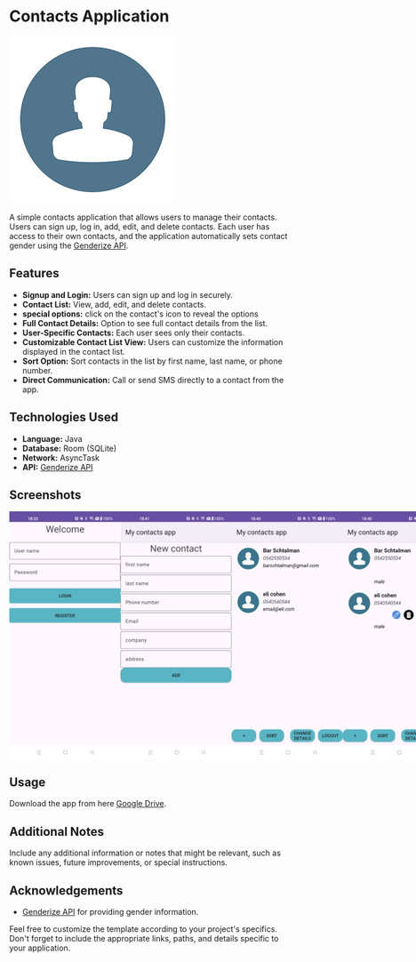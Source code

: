 # Contacts Application

![App Screenshot](https://github.com/bar-schtalman/Contacts/blob/54c70c570a55fd1ac564983e47feb17b0edc9620/app/src/main/res/drawable/contact.png)

A simple contacts application that allows users to manage their contacts. Users can sign up, log in, add, edit, and delete contacts. Each user has access to their own contacts, and the application automatically sets contact gender using the [Genderize API](https://api.genderize.io/?name=luc).

## Features

- **Signup and Login:** Users can sign up and log in securely.
- **Contact List:** View, add, edit, and delete contacts.
- **special options:** click on the contact's icon to reveal the options
- **Full Contact Details:** Option to see full contact details from the list.
- **User-Specific Contacts:** Each user sees only their contacts.
- **Customizable Contact List View:** Users can customize the information displayed in the contact list.
- **Sort Option:** Sort contacts in the list by first name, last name, or phone number.
- **Direct Communication:** Call or send SMS directly to a contact from the app.

## Technologies Used

- **Language:** Java
- **Database:** Room (SQLite)
- **Network:** AsyncTask
- **API:** [Genderize API](https://api.genderize.io/?name=luc)

## Screenshots
<div style="display: flex; flex-direction: row;">
    <img src="https://github.com/bar-schtalman/Contacts/blob/master/app/src/main/res/APPPics/welcome.jpg" alt="welcome" width="200"/>
    <img src="https://github.com/bar-schtalman/Contacts/blob/34104856e526a7accc95c07a779de7abae22e04c/app/src/main/res/APPPics/add_contact.jpg" alt="add contact" width="200"/>
    <img src="https://github.com/bar-schtalman/Contacts/blob/34104856e526a7accc95c07a779de7abae22e04c/app/src/main/res/APPPics/contact_list.jpg" alt="contact list" width="200"/>
    <img src="https://github.com/bar-schtalman/Contacts/blob/master/app/src/main/res/APPPics/contact_list2.jpg" alt="contact_list2" width="200"/>
    <img src="https://github.com/bar-schtalman/Contacts/blob/34104856e526a7accc95c07a779de7abae22e04c/app/src/main/res/APPPics/choost_details.jpg" alt="choose details" width="200"/>
</div>


## Usage

Download the app from here [Google Drive](https://drive.google.com/file/d/12s_DnkXUywoXm2LZ87tQpvJveidnRzYj/view?usp=sharing).

## Additional Notes

Include any additional information or notes that might be relevant, such as known issues, future improvements, or special instructions.


## Acknowledgements

- [Genderize API](https://api.genderize.io/?name=luc) for providing gender information.

Feel free to customize the template according to your project's specifics. Don't forget to include the appropriate links, paths, and details specific to your application.
